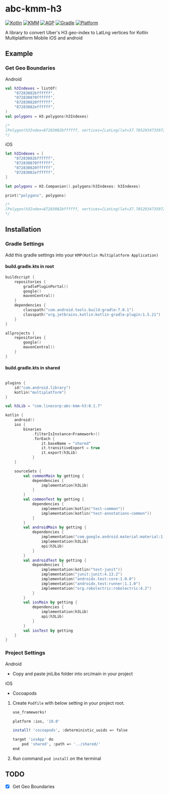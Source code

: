 # abc-kmm-h3

[![Kotlin](https://img.shields.io/badge/kotlin-1.5.21-blue.svg?logo=kotlin)](http://kotlinlang.org)
[![KMM](https://img.shields.io/badge/KMM-0.2.7-lightgreen.svg?logo=KMM)](https://plugins.jetbrains.com/plugin/14936-kotlin-multiplatform-mobile)
[![AGP](https://img.shields.io/badge/AGP-7.0.1-green.svg?logo=AGP)](https://developer.android.com/studio/releases/gradle-plugin)
[![Gradle](https://img.shields.io/badge/Gradle-7.0.2-blue.svg?logo=Gradle)](https://gradle.org)
[![Platform](https://img.shields.io/badge/platform-ios,android-lightgray.svg?style=flat)](https://img.shields.io/badge/platform-ios-lightgray.svg?style=flat)

A library to convert Uber's H3 geo-index to LatLng vertices for Kotlin Multiplatform Mobile iOS and android

## Example

### Get Geo Boundaries

Android
```kotlin
val h3Indexes = listOf(
    "87283082bffffff",
    "872830870ffffff",
    "872830820ffffff",
    "87283082effffff",
)
val polygons = H3.polygons(h3Indexes)

/*
[Polygon(h3Index=87283082bffffff, vertices=[LatLng(lat=37.78529347359727, lng=-122.41077092287513), LatLng(lat=37.79707086149341, lng=-122.40326874464051), LatLng(lat=37.80760100422449, lng=-122.41208776737979), ...
*/
```

iOS
```swift
let h3Indexes = [
    "87283082bffffff",
    "872830870ffffff",
    "872830820ffffff",
    "87283082effffff",
]

let polygons = H3.Companion().polygons(h3Indexes: h3Indexes)

print("polygons", polygons)

/*
[Polygon(h3Index=87283082bffffff, vertices=[LatLng(lat=37.78529347359727, lng=-122.41077092287512), LatLng(lat=37.79707086149341, lng=-122.4032687446405), LatLng(lat=37.80760100422449, lng=-122.41208776737977), ...
*/
```

## Installation

### Gradle Settings

Add this gradle settings into your `KMP(Kotlin Multiplatform Application)`

#### build.gradle.kts in root

```kotlin
buildscript {
    repositories {
        gradlePluginPortal()
        google()
        mavenCentral()
    }
    dependencies {
        classpath("com.android.tools.build:gradle:7.0.1")
        classpath("org.jetbrains.kotlin:kotlin-gradle-plugin:1.5.21")
    }
}

allprojects {
    repositories {
        google()
        mavenCentral()
    }
}
```

#### build.gradle.kts in shared

```kotlin

plugins {
    id("com.android.library")
    kotlin("multiplatform")
}

val h3Lib = "com.linecorp:abc-kmm-h3:0.1.7"

kotlin {
    android()
    ios {
        binaries
            .filterIsInstance<Framework>()
            .forEach {
                it.baseName = "shared"
                it.transitiveExport = true
                it.export(h3Lib)
            }
    }

    sourceSets {
        val commonMain by getting {
            dependencies {
                implementation(h3Lib)
            }
        }
        val commonTest by getting {
            dependencies {
                implementation(kotlin("test-common"))
                implementation(kotlin("test-annotations-common"))
            }
        }
        val androidMain by getting {
            dependencies {
                implementation("com.google.android.material:material:1.2.1")
                implementation(h3Lib)
                api(h3Lib)
            }
        }
        val androidTest by getting {
            dependencies {
                implementation(kotlin("test-junit"))
                implementation("junit:junit:4.13.2")
                implementation("androidx.test:core:1.0.0")
                implementation("androidx.test:runner:1.1.0")
                implementation("org.robolectric:robolectric:4.2")
            }
        }
        val iosMain by getting {
            dependencies {
                implementation(h3Lib)
                api(h3Lib)
            }
        }
        val iosTest by getting
    }
}
```

### Project Settings

Android
- Copy and paste jniLibs folder into src/main in your project

iOS
- Cocoapods

1. Create `Podfile` with below setting in your project root.

    ```bash
    use_frameworks!

    platform :ios, '10.0'

    install! 'cocoapods', :deterministic_uuids => false

    target 'iosApp' do
        pod 'shared', :path => '../shared/'
    end
    ```

2. Run command `pod install` on the terminal


## TODO
- [x] Get Geo Boundaries
